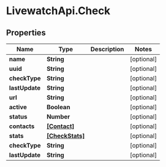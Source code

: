# LivewatchApi.Check

## Properties

Name | Type | Description | Notes
------------ | ------------- | ------------- | -------------
**name** | **String** |  | [optional] 
**uuid** | **String** |  | [optional] 
**checkType** | **String** |  | [optional] 
**lastUpdate** | **String** |  | [optional] 
**url** | **String** |  | [optional] 
**active** | **Boolean** |  | [optional] 
**status** | **Number** |  | [optional] 
**contacts** | [**[Contact]**](Contact.md) |  | [optional] 
**stats** | [**[CheckStats]**](CheckStats.md) |  | [optional] 
**checkType** | **String** |  | [optional] 
**lastUpdate** | **String** |  | [optional] 


